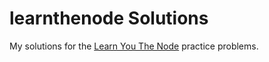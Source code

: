 # learnthenode Solutions

My solutions for the [Learn You The Node](https://github.com/workshopper/learnyounode) practice problems.
